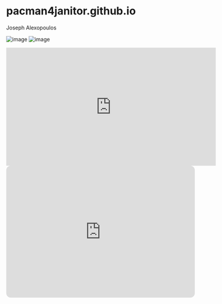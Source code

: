 # pacman4janitor.github.io
Joseph Alexopoulos


![image](https://user-images.githubusercontent.com/122423963/211951011-a8f3a79f-e3d3-4b7f-85a8-c7749bfd59eb.png)
![image](https://user-images.githubusercontent.com/122423963/212249868-31b7209c-4b88-470f-8246-68e2426333ae.png)
<iframe width="560" height="315" src="https://www.youtube.com/embed/NjD0H4eBfng?controls=0" title="YouTube video player" frameborder="0" allow="accelerometer; autoplay; clipboard-write; encrypted-media; gyroscope; picture-in-picture; web-share" allowfullscreen></iframe>
<iframe style="border-radius:12px" src="https://open.spotify.com/embed/artist/7dGJo4pcD2V6oG8kP0tJRR?utm_source=generator" width="100%" height="352" frameBorder="0" allowfullscreen="" allow="autoplay; clipboard-write; encrypted-media; fullscreen; picture-in-picture" loading="lazy"></iframe>


